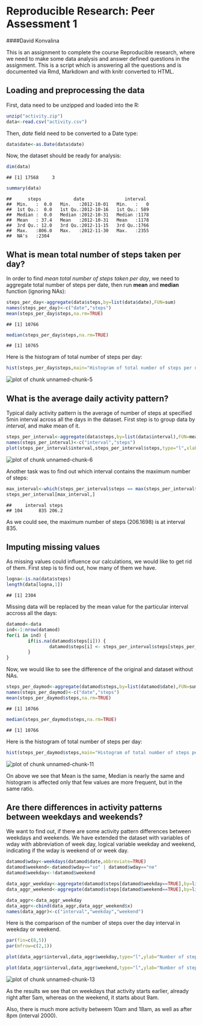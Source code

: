 # Reproducible Research: Peer Assessment 1
####David Konvalina

This is an assignment to complete the course Reproducible research, where we need to make some data analysis and answer defined questions in the assignment.
This is a script which is answering all the questions and is documented via Rmd, Markdown and with knitr converted to HTML.

## Loading and preprocessing the data
First, data need to be unzipped and loaded into the R:

```r
unzip("activity.zip")
data<-read.csv("activity.csv")
```

Then, *date* field need to be converted to a Date type:

```r
data$date<-as.Date(data$date)
```
Now, the dataset should be ready for analysis:

```r
dim(data)
```

```
## [1] 17568     3
```

```r
summary(data)
```

```
##      steps            date               interval   
##  Min.   :  0.0   Min.   :2012-10-01   Min.   :   0  
##  1st Qu.:  0.0   1st Qu.:2012-10-16   1st Qu.: 589  
##  Median :  0.0   Median :2012-10-31   Median :1178  
##  Mean   : 37.4   Mean   :2012-10-31   Mean   :1178  
##  3rd Qu.: 12.0   3rd Qu.:2012-11-15   3rd Qu.:1766  
##  Max.   :806.0   Max.   :2012-11-30   Max.   :2355  
##  NA's   :2304
```

## What is mean total number of steps taken per day?
In order to find *mean total number of steps taken per day*, we need to aggregate total number of steps per date, then run **mean** and **median** function (ignoring NAs):

```r
steps_per_day<-aggregate(data$steps,by=list(data$date),FUN=sum)
names(steps_per_day)<-c("date","steps")
mean(steps_per_day$steps,na.rm=TRUE)
```

```
## [1] 10766
```

```r
median(steps_per_day$steps,na.rm=TRUE)
```

```
## [1] 10765
```

Here is the histogram of total number of steps per day:

```r
hist(steps_per_day$steps,main="Histogram of total number of steps per day",xlab="Total number of steps per day")
```

![plot of chunk unnamed-chunk-5](./PA1_template_files/figure-html/unnamed-chunk-5.png) 



## What is the average daily activity pattern?
Typical daily activity pattern is the average of number of steps at specified 5min interval across all the days in the dataset.
First step is to group data by *interval*, and make mean of it.

```r
steps_per_interval<-aggregate(data$steps,by=list(data$interval),FUN=mean,na.rm=TRUE)
names(steps_per_interval)<-c("interval","steps")
plot(steps_per_interval$interval,steps_per_interval$steps,type="l",xlab="Interval",ylab="Average number of steps")
```

![plot of chunk unnamed-chunk-6](./PA1_template_files/figure-html/unnamed-chunk-6.png) 

Another task was to find out which interval contains the maximum number of steps:

```r
max_interval<-which(steps_per_interval$steps == max(steps_per_interval$steps))
steps_per_interval[max_interval,]
```

```
##     interval steps
## 104      835 206.2
```

As we could see, the maximum number of steps (206.1698) is at interval 835.


## Imputing missing values
As missing values could influence our calculations, we would like to get rid of them.
First step is to find out, how many of them we have.

```r
logna<-is.na(data$steps)
length(data[logna,1])
```

```
## [1] 2304
```

Missing data will be replaced by the mean value for the particular interval accross all the days:

```r
datamod<-data
ind<-1:nrow(datamod)
for(i in ind) {
        if(is.na(datamod$steps[i])) {
                datamod$steps[i] <- steps_per_interval$steps[steps_per_interval$interval==datamod$interval[i]]
        }
}
```

Now, we would like to see the difference of the original and dataset without NAs.

```r
steps_per_daymod<-aggregate(datamod$steps,by=list(datamod$date),FUN=sum)
names(steps_per_daymod)<-c("date","steps")
mean(steps_per_daymod$steps,na.rm=TRUE)
```

```
## [1] 10766
```

```r
median(steps_per_daymod$steps,na.rm=TRUE)
```

```
## [1] 10766
```

Here is the histogram of total number of steps per day:

```r
hist(steps_per_daymod$steps,main="Histogram of total number of steps per day",xlab="Total number of steps per day")
```

![plot of chunk unnamed-chunk-11](./PA1_template_files/figure-html/unnamed-chunk-11.png) 

On above we see that Mean is the same, Median is nearly the same and histogram is affected only that few values are more frequent, but in the same ratio.


## Are there differences in activity patterns between weekdays and weekends?

We want to find out, if there are some activity pattern differences between weekdays and weekends.
We have extended the dataset with variables of wday with abbreviation of week day, logical variable weekday and weekend, indicating if the wday is weekend of or week day.

```r
datamod$wday<-weekdays(datamod$date,abbreviate=TRUE)
datamod$weekend<-datamod$wday=="so" | datamod$wday=="ne"
datamod$weekday<-!datamod$weekend

data_aggr_weekday<-aggregate(datamod$steps[datamod$weekday==TRUE],by=list(datamod$interval[datamod$weekday==TRUE]),FUN=mean)
data_aggr_weekend<-aggregate(datamod$steps[datamod$weekend==TRUE],by=list(datamod$interval[datamod$weekend==TRUE]),FUN=mean)

data_aggr<-data_aggr_weekday
data_aggr<-cbind(data_aggr,data_aggr_weekend$x)
names(data_aggr)<-c("interval","weekday","weekend")
```

Here is the comparison of the number of steps over the day interval in weekday or weekend.

```r
par(fin=c(8,5))
par(mfrow=c(2,1))

plot(data_aggr$interval,data_aggr$weekday,type="l",ylab="Number of steps",xlab="Interval on weekday")

plot(data_aggr$interval,data_aggr$weekend,type="l",ylab="Number of steps",xlab="Interval on weekend")
```

![plot of chunk unnamed-chunk-13](./PA1_template_files/figure-html/unnamed-chunk-13.png) 

As the results we see that on weekdays that activity starts earlier, already right after 5am, whereas on the weekend, it starts about 9am.

Also, there is much more activity betweem 10am and 18am, as well as after 8pm (interval 2000).

